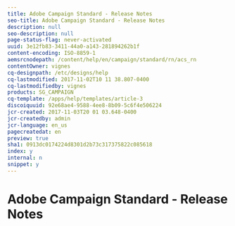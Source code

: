 ```yaml
---
title: Adobe Campaign Standard - Release Notes
seo-title: Adobe Campaign Standard - Release Notes
description: null
seo-description: null
page-status-flag: never-activated
uuid: 3e12fb83-3411-44a0-a143-281894262b1f
content-encoding: ISO-8859-1
aemsrcnodepath: /content/help/en/campaign/standard/rn/acs_rn
contentOwner: vignes
cq-designpath: /etc/designs/help
cq-lastmodified: 2017-11-02T10 11 38.807-0400
cq-lastmodifiedby: vignes
products: SG_CAMPAIGN
cq-template: /apps/help/templates/article-3
discoiquuid: 92e68ae4-9588-4ee8-8b09-5c6f4e506224
jcr-created: 2017-11-03T20 01 03.648-0400
jcr-createdby: admin
jcr-language: en_us
pagecreatedat: en
preview: true
sha1: 0913dc0174224d8301d2b73c317375822c085618
index: y
internal: n
snippet: y
---
```


# Adobe Campaign Standard - Release Notes

